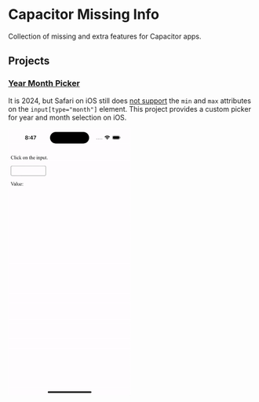 # Capacitor Missing Info

Collection of missing and extra features for Capacitor apps.

## Projects

### [Year Month Picker](packages/year-month-picker/README.md)

It is 2024, but Safari on iOS still does
[not support](https://caniuse.com/input-datetime) the `min` and `max` attributes
on the `input[type="month"]` element.
This project provides a custom picker for year and month selection on iOS.

<img src="_assets/year-month-picker-demo-ios.gif" alt="Year Month Picker Demo on iOS" width="250"/>
